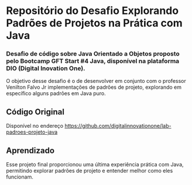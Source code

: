 # Repositório do Desafio Explorando Padrões de Projetos na Prática com Java
### Desafio de código sobre Java Orientado a Objetos proposto pelo Bootcamp GFT Start #4 Java, disponível na plataforma DIO (Digital Inovation One).

O objetivo desse desafio é o de desenvolver em conjunto com o professor Venilton Falvo Jr implementações de padrões de projeto, explorando em específico alguns padrões em Java puro.

## Código Original
Disponível no endereço https://github.com/digitalinnovationone/lab-padroes-projeto-java

## Aprendizado
Esse projeto final proporcionou uma última experiência prática com Java, permitindo explorar padrões de projeto e entender melhor como eles funcionam.
